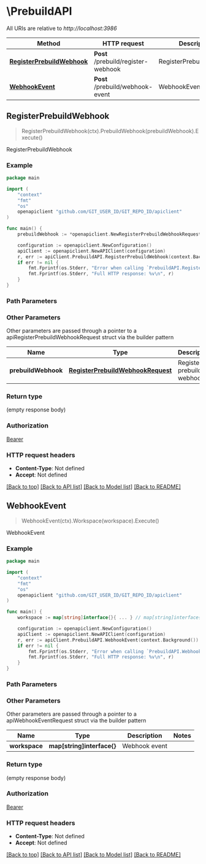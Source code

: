 # \PrebuildAPI

All URIs are relative to *http://localhost:3986*

Method | HTTP request | Description
------------- | ------------- | -------------
[**RegisterPrebuildWebhook**](PrebuildAPI.md#RegisterPrebuildWebhook) | **Post** /prebuild/register-webhook | RegisterPrebuildWebhook
[**WebhookEvent**](PrebuildAPI.md#WebhookEvent) | **Post** /prebuild/webhook-event | WebhookEvent



## RegisterPrebuildWebhook

> RegisterPrebuildWebhook(ctx).PrebuildWebhook(prebuildWebhook).Execute()

RegisterPrebuildWebhook



### Example

```go
package main

import (
	"context"
	"fmt"
	"os"
	openapiclient "github.com/GIT_USER_ID/GIT_REPO_ID/apiclient"
)

func main() {
	prebuildWebhook := *openapiclient.NewRegisterPrebuildWebhookRequest() // RegisterPrebuildWebhookRequest | Register prebuild webhook

	configuration := openapiclient.NewConfiguration()
	apiClient := openapiclient.NewAPIClient(configuration)
	r, err := apiClient.PrebuildAPI.RegisterPrebuildWebhook(context.Background()).PrebuildWebhook(prebuildWebhook).Execute()
	if err != nil {
		fmt.Fprintf(os.Stderr, "Error when calling `PrebuildAPI.RegisterPrebuildWebhook``: %v\n", err)
		fmt.Fprintf(os.Stderr, "Full HTTP response: %v\n", r)
	}
}
```

### Path Parameters



### Other Parameters

Other parameters are passed through a pointer to a apiRegisterPrebuildWebhookRequest struct via the builder pattern


Name | Type | Description  | Notes
------------- | ------------- | ------------- | -------------
 **prebuildWebhook** | [**RegisterPrebuildWebhookRequest**](RegisterPrebuildWebhookRequest.md) | Register prebuild webhook | 

### Return type

 (empty response body)

### Authorization

[Bearer](../README.md#Bearer)

### HTTP request headers

- **Content-Type**: Not defined
- **Accept**: Not defined

[[Back to top]](#) [[Back to API list]](../README.md#documentation-for-api-endpoints)
[[Back to Model list]](../README.md#documentation-for-models)
[[Back to README]](../README.md)


## WebhookEvent

> WebhookEvent(ctx).Workspace(workspace).Execute()

WebhookEvent



### Example

```go
package main

import (
	"context"
	"fmt"
	"os"
	openapiclient "github.com/GIT_USER_ID/GIT_REPO_ID/apiclient"
)

func main() {
	workspace := map[string]interface{}{ ... } // map[string]interface{} | Webhook event

	configuration := openapiclient.NewConfiguration()
	apiClient := openapiclient.NewAPIClient(configuration)
	r, err := apiClient.PrebuildAPI.WebhookEvent(context.Background()).Workspace(workspace).Execute()
	if err != nil {
		fmt.Fprintf(os.Stderr, "Error when calling `PrebuildAPI.WebhookEvent``: %v\n", err)
		fmt.Fprintf(os.Stderr, "Full HTTP response: %v\n", r)
	}
}
```

### Path Parameters



### Other Parameters

Other parameters are passed through a pointer to a apiWebhookEventRequest struct via the builder pattern


Name | Type | Description  | Notes
------------- | ------------- | ------------- | -------------
 **workspace** | **map[string]interface{}** | Webhook event | 

### Return type

 (empty response body)

### Authorization

[Bearer](../README.md#Bearer)

### HTTP request headers

- **Content-Type**: Not defined
- **Accept**: Not defined

[[Back to top]](#) [[Back to API list]](../README.md#documentation-for-api-endpoints)
[[Back to Model list]](../README.md#documentation-for-models)
[[Back to README]](../README.md)

